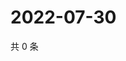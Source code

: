 # 2022-07-30

共 0 条

<!-- BEGIN WEIBO -->
<!-- 最后更新时间 Sat Jul 30 2022 23:15:55 GMT+0800 (China Standard Time) -->

<!-- END WEIBO -->
